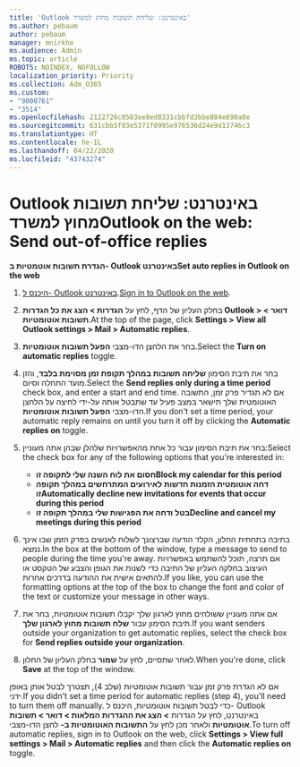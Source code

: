```yaml
---
title: 'Outlook באינטרנט: שליחת תשובות מחוץ למשרד'
ms.author: pebaum
author: pebaum
manager: mnirkhe
ms.audience: Admin
ms.topic: article
ROBOTS: NOINDEX, NOFOLLOW
localization_priority: Priority
ms.collection: Adm_O365
ms.custom:
- "9000761"
- "3514"
ms.openlocfilehash: 2122726c0503ee8ed8331cbbfd3bbe884e690a0e
ms.sourcegitcommit: 631cbb5f03e5371f0995e976536d24e9d13746c3
ms.translationtype: HT
ms.contentlocale: he-IL
ms.lasthandoff: 04/22/2020
ms.locfileid: "43743274"
---
```

# <a name="outlook-on-the-web-send-out-of-office-replies"></a><span data-ttu-id="9a9d9-102">Outlook באינטרנט: שליחת תשובות מחוץ למשרד</span><span class="sxs-lookup"><span data-stu-id="9a9d9-102">Outlook on the web: Send out-of-office replies</span></span>

<span data-ttu-id="9a9d9-103">**הגדרת תשובות אוטמטיות ב- Outlook באינטרנט**</span><span class="sxs-lookup"><span data-stu-id="9a9d9-103">**Set auto replies in Outlook on the web**</span></span>

1. <span data-ttu-id="9a9d9-104">[היכנס ל- Outlook באינטרנט](https://support.office.com/article/how-to-sign-in-to-outlook-on-the-web-763fab4d-0138-4814-b450-37fc286bcb79).</span><span class="sxs-lookup"><span data-stu-id="9a9d9-104">[Sign in to Outlook on the web](https://support.office.com/article/how-to-sign-in-to-outlook-on-the-web-763fab4d-0138-4814-b450-37fc286bcb79).</span></span>

2. <span data-ttu-id="9a9d9-105">בחלק העליון של הדף, לחץ על **הגדרות > הצג את כל הגדרות Outlook > דואר > תשובות אוטומטיות**.</span><span class="sxs-lookup"><span data-stu-id="9a9d9-105">At the top of the page, click **Settings > View all Outlook settings > Mail > Automatic replies**.</span></span>

3. <span data-ttu-id="9a9d9-106">בחר את הלחצן הדו-מצבי **הפעל תשובות אוטומטיות**.</span><span class="sxs-lookup"><span data-stu-id="9a9d9-106">Select the **Turn on automatic replies** toggle.</span></span>

4. <span data-ttu-id="9a9d9-107">בחר את תיבת הסימון **שליחה תשובות במהלך תקופת זמן מסוימת בלבד**, והזן מועד התחלה וסיום.</span><span class="sxs-lookup"><span data-stu-id="9a9d9-107">Select the **Send replies only during a time period** check box, and enter a start and end time.</span></span> <span data-ttu-id="9a9d9-108">אם לא תגדיר פרק זמן, התשובה האוטומטית שלך תישאר במצב פעיל עד שתבטל אותה על-ידי לחיצה על הלחצן הדו-מצבי **הפעל תשובות אוטומטיות**.</span><span class="sxs-lookup"><span data-stu-id="9a9d9-108">If you don't set a time period, your automatic reply remains on until you turn it off by clicking the **Automatic replies on** toggle.</span></span>

5. <span data-ttu-id="9a9d9-109">בחר את תיבת הסימון עבור כל אחת מהאפשרויות שלהלן שבהן אתה מעוניין:</span><span class="sxs-lookup"><span data-stu-id="9a9d9-109">Select the check box for any of the following options that you're interested in:</span></span>
    - <span data-ttu-id="9a9d9-110">**חסום את לוח השנה שלי לתקופה זו**</span><span class="sxs-lookup"><span data-stu-id="9a9d9-110">**Block my calendar for this period**</span></span>
    - <span data-ttu-id="9a9d9-111">**דחה אוטומטית הזמנות חדשות לאירועים המתרחשים במהלך תקופה זו**</span><span class="sxs-lookup"><span data-stu-id="9a9d9-111">**Automatically decline new invitations for events that occur during this period**</span></span>
    - <span data-ttu-id="9a9d9-112">**בטל ודחה את הפגישות שלי במהלך תקופה זו**</span><span class="sxs-lookup"><span data-stu-id="9a9d9-112">**Decline and cancel my meetings during this period**</span></span>

6. <span data-ttu-id="9a9d9-113">בתיבה בתחתית החלון, הקלד הודעה שברצונך לשלוח לאנשים בפרק הזמן שבו אינך נמצא.</span><span class="sxs-lookup"><span data-stu-id="9a9d9-113">In the box at the bottom of the window, type a message to send to people during the time you're away.</span></span> <span data-ttu-id="9a9d9-114">אם תרצה, תוכל להשתמש באפשרויות העיצוב בחלקה העליון של התיבה כדי לשנות את הגופן והצבע של הטקסט או להתאים אישית את ההודעה בדרכים אחרות.</span><span class="sxs-lookup"><span data-stu-id="9a9d9-114">If you like, you can use the formatting options at the top of the box to change the font and color of the text or customize your message in other ways.</span></span>

7. <span data-ttu-id="9a9d9-115">אם אתה מעוניין ששולחים מחוץ לארגון שלך יקבלו תשובות אוטומטיות, בחר את תיבת הסימון עבור **שלח תשובות מחוץ לארגון שלך**.</span><span class="sxs-lookup"><span data-stu-id="9a9d9-115">If you want senders outside your organization to get automatic replies, select the check box for **Send replies outside your organization**.</span></span>

8. <span data-ttu-id="9a9d9-116">לאחר שתסיים, לחץ על **שמור** בחלק העליון של החלון.</span><span class="sxs-lookup"><span data-stu-id="9a9d9-116">When you're done, click **Save** at the top of the window.</span></span>

<span data-ttu-id="9a9d9-117">אם לא הגדרת פרק זמן עבור תשובות אוטומטיות (שלב 4), תצטרך לבטל אותן באופן ידני.</span><span class="sxs-lookup"><span data-stu-id="9a9d9-117">If you didn't set a time period for automatic replies (step 4), you'll need to turn them off manually.</span></span> <span data-ttu-id="9a9d9-118">כדי לבטל תשובות אוטומטיות, היכנס ל- Outlook באינטרנט, לחץ על הגדרות **> הצג את ההגדרות המלאות > דואר > תשובות אוטומטיות** ולאחר מכן לחץ על **התשובות האוטומטיות ב-** לחצן הדו-מצבי.</span><span class="sxs-lookup"><span data-stu-id="9a9d9-118">To turn off automatic replies, sign in to Outlook on the web, click **Settings > View full settings > Mail > Automatic replies** and then click the **Automatic replies on** toggle.</span></span>
